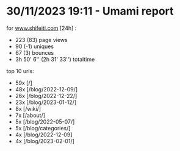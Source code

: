 # 30/11/2023 19:11 - Umami report
for www.shifeiti.com [24h] :

 - 223 (83) page views
 - 90 (-1) uniques
 - 67 (3) bounces
 - 3h 50' 6'' (2h 31' 33'') totaltime


top 10 urls:
 - 59x [/]
 - 48x [/blog/2022-12-09/]
 - 26x [/blog/2022-12-22/]
 - 23x [/blog/2023-01-12/]
 - 8x [/wiki/]
 - 7x [/about/]
 - 5x [/blog/2022-05-07/]
 - 5x [/blog/categories/]
 - 4x [/blog/2022-12-09]
 - 4x [/blog/2023-02-01/]


